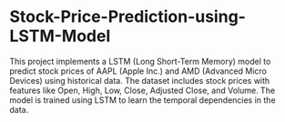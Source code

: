 # Stock-Price-Prediction-using-LSTM-Model
This project implements a LSTM (Long Short-Term Memory) model to predict stock prices of AAPL (Apple Inc.) and AMD (Advanced Micro Devices) using historical data. The dataset includes stock prices with features like Open, High, Low, Close, Adjusted Close, and Volume. The model is trained using LSTM to learn the temporal dependencies in the data.
